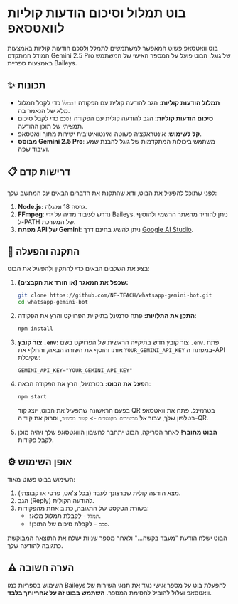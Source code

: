 # בוט תמלול וסיכום הודעות קוליות לוואטסאפ

בוט וואטסאפ פשוט המאפשר למשתמשים לתמלל ולסכם הודעות קוליות באמצעות המודל המתקדם Gemini 2.5 Pro של גוגל. הבוט פועל על המספר האישי של המשתמש באמצעות ספריית Baileys.

## ✨ תכונות

- **תמלול הודעות קוליות**: הגב להודעה קולית עם הפקודה `!תמלל` כדי לקבל תמלול מלא של הנאמר בה.
- **סיכום הודעות קוליות**: הגב להודעה קולית עם הפקודה `!סכם` כדי לקבל סיכום תמציתי של תוכן ההודעה.
- **קל לשימוש**: אינטראקציה פשוטה ואינטואיטיבית ישירות מתוך וואטסאפ.
- **מבוסס Gemini 2.5 Pro**: משתמש ביכולות המתקדמות של גוגל להבנת שמע ועיבוד שפה.

## 📋 דרישות קדם

לפני שתוכל להפעיל את הבוט, ודא שהתקנת את הדברים הבאים על המחשב שלך:

1.  **Node.js**: גרסה 18 ומעלה.
2.  **FFmpeg**: נדרש לעיבוד מדיה על ידי Baileys. ניתן להוריד מהאתר הרשמי ולהוסיף ל-PATH של המערכת.
3.  **מפתח API של Gemini**: ניתן להשיג בחינם דרך [Google AI Studio](https://aistudio.google.com/app/apikey).

## 🚀 התקנה והפעלה

בצע את השלבים הבאים כדי להתקין ולהפעיל את הבוט:

1.  **שכפל את המאגר (או הורד את הקבצים):**
    ```bash
    git clone https://github.com/NF-TEACH/whatsapp-gemini-bot.git
    cd whatsapp-gemini-bot
    ```

2.  **התקן את התלויות:**
    פתח טרמינל בתיקיית הפרויקט והרץ את הפקודה:
    ```bash
    npm install
    ```

3.  **צור קובץ `.env`:**
    צור קובץ חדש בתיקייה הראשית של הפרויקט בשם `.env`. פתח אותו והוסף את השורה הבאה, והחלף את `YOUR_GEMINI_API_KEY` במפתח ה-API שקיבלת:
    ```
    GEMINI_API_KEY="YOUR_GEMINI_API_KEY"
    ```

4.  **הפעל את הבוט:**
    בטרמינל, הרץ את הפקודה הבאה:
    ```bash
    npm start
    ```
    בפעם הראשונה שתפעיל את הבוט, יוצג קוד QR בטרמינל. פתח את וואטסאפ בטלפון שלך, עבור אל `מכשירים מקושרים` -> `קשר מכשיר`, וסרוק את קוד ה-QR.

5.  **הבוט מחובר!**
    לאחר הסריקה, הבוט יתחבר לחשבון הוואטסאפ שלך ויהיה מוכן לקבל פקודות.

## ⚙️ אופן השימוש

השימוש בבוט פשוט מאוד:

1.  מצא הודעה קולית שברצונך לעבד (בכל צ'אט, פרטי או קבוצתי).
2.  הגב (Reply) להודעה הקולית.
3.  בשורת הטקסט של התגובה, כתוב אחת מהפקודות:
    -   `!תמלל` - לקבלת תמלול מלא.
    -   `!סכם` - לקבלת סיכום של התוכן.

הבוט ישלח הודעת "מעבד בקשה..." ולאחר מספר שניות ישלח את התוצאה המבוקשת כתגובה להודעה שלך.

## ⚠️ הערה חשובה

השימוש בספריות כמו Baileys להפעלת בוט על מספר אישי נוגד את תנאי השירות של וואטסאפ ועלול להוביל לחסימת המספר. **השתמש בבוט זה על אחריותך בלבד**.
